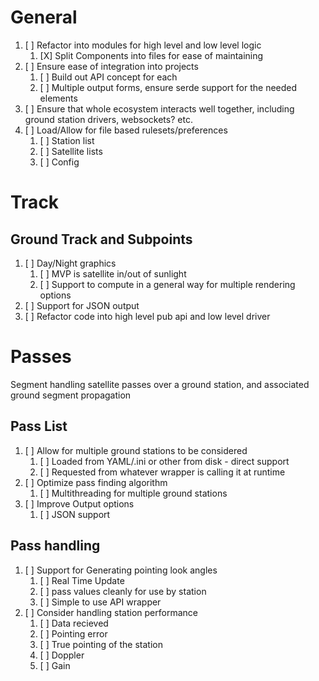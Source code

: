 # General
1. [ ] Refactor into modules for high level and low level logic
   1. [X] Split Components into files for ease of maintaining
2. [ ] Ensure ease of integration into projects
   1. [ ] Build out API concept for each
   2. [ ] Multiple output forms, ensure serde support for the needed elements
3. [ ] Ensure that whole ecosystem interacts well together, including ground station drivers, websockets? etc.
4. [ ] Load/Allow for file based rulesets/preferences
   1. [ ] Station list
   2. [ ] Satellite lists
   3. [ ] Config

# Track
## Ground Track and Subpoints
1. [ ] Day/Night graphics
   1. [ ] MVP is satellite in/out of sunlight
   2. [ ] Support to compute in a general way for multiple rendering options
2. [ ] Support for JSON output
3. [ ] Refactor code into high level pub api and low level driver

# Passes
Segment handling satellite passes over a ground station, and associated ground segment propagation
## Pass List
1. [ ] Allow for multiple ground stations to be considered
   1. [ ] Loaded from YAML/.ini or other from disk - direct support
   2. [ ] Requested from whatever wrapper is calling it at runtime
2. [ ] Optimize pass finding algorithm
   1. [ ] Multithreading for multiple ground stations
3. [ ] Improve Output options
   1. [ ] JSON support

## Pass handling
1. [ ] Support for Generating pointing look angles 
   1. [ ] Real Time Update
   2. [ ] pass values cleanly for use by station
   3. [ ] Simple to use API wrapper
2. [ ] Consider handling station performance
   1. [ ] Data recieved
   2. [ ] Pointing error
   3. [ ] True pointing of the station
   4. [ ] Doppler
   5. [ ] Gain

